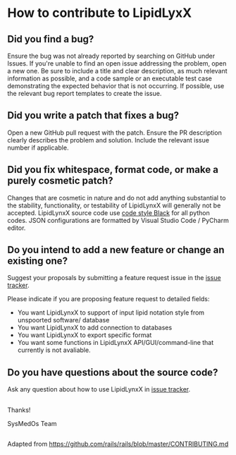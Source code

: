 # How to contribute to LipidLyxX

## Did you find a bug?
Ensure the bug was not already reported by searching on GitHub under Issues.
If you're unable to find an open issue addressing the problem, open a new one.
Be sure to include a title and clear description, as much relevant information as possible, and a code sample or an executable test case demonstrating the expected behavior that is not occurring.
If possible, use the relevant bug report templates to create the issue. 

## Did you write a patch that fixes a bug?
Open a new GitHub pull request with the patch.
Ensure the PR description clearly describes the problem and solution. 
Include the relevant issue number if applicable.

## Did you fix whitespace, format code, or make a purely cosmetic patch?
Changes that are cosmetic in nature and do not add anything substantial 
to the stability, functionality, or testability of LipidLynxX will generally not be accepted. 
LipidLynxX source code use [code style Black](https://github.com/psf/black) for all python codes. JSON configurations are formatted by Visual Studio Code / PyCharm editor.  

## Do you intend to add a new feature or change an existing one?
Suggest your proposals by submitting a feature request issue in the [issue tracker](https://github.com/SysMedOs/LipidLynxX/issues).

Please indicate if you are proposing feature request to detailed fields:

+ You want LipidLynxX to support of input lipid notation style from unspoorted software/ database
+ You want LipidLynxX to add connection to databases
+ You want LipidLynxX to export specific format
+ You want some functions in LipidLynxX API/GUI/command-line that currently is not avaliable.

## Do you have questions about the source code?
Ask any question about how to use LipidLynxX in [issue tracker](https://github.com/SysMedOs/LipidLynxX/issues).

##  


Thanks!


SysMedOs Team


## 
Adapted from https://github.com/rails/rails/blob/master/CONTRIBUTING.md
